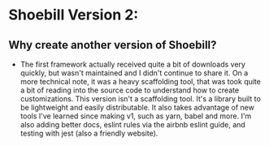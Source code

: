 # Shoebill Version 2:

## Why create another version of Shoebill? 
* The first framework actually received quite a bit of downloads very quickly, but wasn't maintained and I didn't continue to share it. On a more technical note, it was a heavy scaffolding tool, that was took quite a bit of reading into the source code to understand how to create customizations. This version isn't a scaffolding tool. It's a library built to be lightweight and easily distributable. It also takes advantage of new tools I've learned since making v1, such as yarn, babel and more. I'm also adding better docs, eslint rules via the airbnb eslint guide, and testing with jest (also a friendly website).